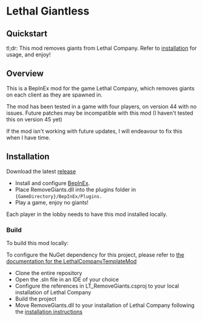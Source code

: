 # Lethal Giantless

## Quickstart
tl;dr: This mod removes giants from Lethal Company.
Refer to [installation](#installation) for usage, and enjoy!


## Overview
This is a BepInEx mod for the game Lethal Company, which removes giants on each client as they are spawned in.

The mod has been tested in a game with four players, on version 44 with no issues. Future patches may be incompatible with this mod (I haven't tested this on version 45 yet)

If the mod isn't working with future updates, I will endeavour to fix this when I have time.

## Installation

Download the latest [release](https://github.com/flinn-fraher/LethalGiantless/releases)

- Install and configure [BepInEx](https://thunderstore.io/c/lethal-company/p/BepInEx/BepInExPack/).
- Place RemoveGiants.dll into the plugins folder in ``{GameDirectory}/BepInEx/Plugins.``
- Play a game, enjoy no giants!

Each player in the lobby needs to have this mod installed locally.

### Build

To build this mod locally:

To configure the NuGet dependency for this project, please refer to [the documentation for the LethalCompanyTemplateMod](https://github.com/LethalCompany/LethalCompanyModdingWiki/wiki/Starting-a-mod#adding-nuget-source)

- Clone the entire repository
- Open the .sln file in an IDE of your choice
- Configure the references in LT_RemoveGiants.csproj to your local installation of Lethal Company
- Build the project
- Move RemoveGiants.dll to your installation of Lethal Company following the [installation instructions](#installation)


